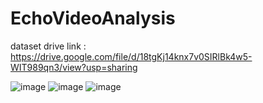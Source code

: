 # EchoVideoAnalysis
dataset drive link : https://drive.google.com/file/d/18tgKj14knx7v0SIRlBk4w5-WIT989qn3/view?usp=sharing


![image](https://github.com/user-attachments/assets/e52cf35e-3962-400b-b95f-e5fbbc21addf)
![image](https://github.com/user-attachments/assets/14e81f44-c953-4460-a178-1ddffb8336bc)
![image](https://github.com/user-attachments/assets/64aeb999-2496-43c1-a67f-bd4220d05705)


